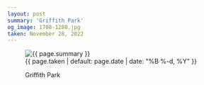 ```yaml
---
layout: post
summary: 'Griffith Park'
og_image: 1708-1280.jpg
taken: November 28, 2022
---
```


<figure class="post">
<img alt="{{ page.summary }}" sizes="(min-width: 700px) 50vw, calc(100vw - 2rem)" src="{{ site.assets_url }}/1708-640.jpg" srcset="{{ site.assets_url }}/1708-320.jpg 320w, {{ site.assets_url }}/1708-640.jpg 640w, {{ site.assets_url }}/1708-960.jpg 960w, {{ site.assets_url }}/1708-1280.jpg 1280w"/>
<figcaption>
<time>{{ page.taken | default: page.date | date: "%B %-d, %Y" }}</time>
<p>Griffith Park</p>
</figcaption>
</figure>
